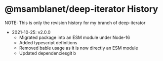 # @msamblanet/deep-iterator History

NOTE: This is only the revision history for my branch of deep-iterator

- 2021-10-25: v2.0.0
  - Migrated package into an ESM module under Node-16
  - Added typescript definitions
  - Removed bable usage as it is now directly an ESM module
  - Updated dependenciesgit b